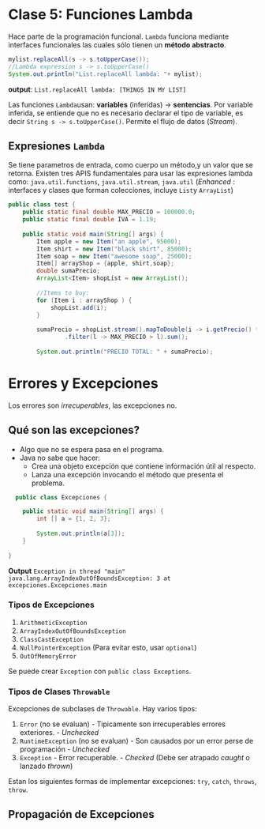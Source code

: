 # Clase 5: Funciones Lambda
Hace parte de la programación funcional. `Lambda` funciona mediante interfaces funcionales las cuales sólo tienen un **método abstracto**.

```java
mylist.replaceAll(s -> s.toUpperCase());
//Lambda expression s -> s.toUpperCase()
System.out.println("List.replaceAll lambda: "+ mylist);
```
**output**: `List.replaceAll lambda: [THINGS IN MY LIST]`

Las funciones `Lambda`usan: **variables** (inferidas) -> **sentencias**. Por variable inferida, se entiende que no es necesario declarar
el tipo de variable, es decir `String s -> s.toUpperCase()`. Permite el flujo de datos (_Stream_).

## Expresiones `Lambda`
Se tiene parametros de entrada, como cuerpo un método,y un valor que se retorna. Existen tres APIS fundamentales para usar 
las expresiones lambda como: `java.util.functions`, `java.util.stream`, `java.util` (_Enhanced_ : interfaces y clases que forman
colecciones, incluye `List`y `ArrayList`)

```java
public class test {
    public static final double MAX_PRECIO = 100000.0;
    public static final double IVA = 1.19;
    
    public static void main(String[] args) {
        Item apple = new Item("an apple", 95000);
        Item shirt = new Item("black shirt", 85000);
        Item soap = new Item("awesome soap", 25000);
        Item[] arrayShop = {apple, shirt,soap};
        double sumaPrecio;
        ArrayList<Item> shopList = new ArrayList();
        
        //Items to buy:
        for (Item i : arrayShop ) {
            shopList.add(i);
        }
        
        sumaPrecio = shopList.stream().mapToDouble(i -> i.getPrecio() * IVA)
                .filter(l -> MAX_PRECIO > l).sum();
        
        System.out.println("PRECIO TOTAL: " + sumaPrecio);
```

# Errores y Excepciones

Los errores son _irrecuperables_, las excepciones no.

## Qué son las excepciones?
- Algo que no se espera pasa en el programa.
- Java no sabe que hacer:
  - Crea una objeto excepción que contiene información útil al respecto.
  - Lanza una excepción invocando el método que presenta el problema.
  
```java
  public class Excepciones {

    public static void main(String[] args) {
        int [] a = {1, 2, 3};
        
        System.out.println(a[3]);
    }
    
}
```
  
  **Output** ` Exception in thread "main" java.lang.ArrayIndexOutOfBoundsException: 3
	at excepciones.Excepciones.main `
  
  ### Tipos de Excepciones
  
  1. `ArithmeticException`
  2. `ArrayIndexOutOfBoundsException`
  3. `ClassCastException`
  4. `NullPointerException` (Para evitar esto, usar `optional`)
  5. `OutOfMemoryError`
  
  Se puede crear `Exception` con `public class Exceptions`.
  
  ### Tipos de Clases `Throwable`
  Excepciones de subclases de `Throwable`. Hay varios tipos:
  
  1. `Error` (no se evaluan)
    - Tipicamente son irrecuperables errores exteriores.
    - _Unchecked_
  2. `RuntimeException` (no se evaluan)
    - Son causados por un error perse de programación
    - _Unchecked_
  3. `Exception`
    - Error recuperable.
    - _Checked_ (Debe ser atrapado _caught_ o lanzado _thrown_)
  
  Estan los siguientes formas de implementar excepciones: `try`, `catch`, `throws`, `throw`.
  
  ## Propagación de Excepciones
  
  
  
  
